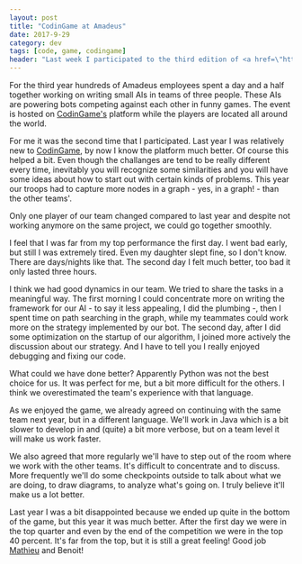 ```yaml
---
layout: post
title: "CodinGame at Amadeus"
date: 2017-9-29
category: dev
tags: [code, game, codingame]
header: "Last week I participated to the third edition of <a href=\"https://www.facebook.com/AmadeusNice/posts/1748373135195938\">Unleash the Geek</a> in <a href=\"https://twitter.com/AmadeusITGroup\">Amadeus</a>. What is Unleash the Geek you might ask if you're outside of Amadeus. Read on and you'll know!"
---
```

For the third year hundreds of Amadeus employees spent a day and a half together working on writing small AIs in teams of three people. These AIs are powering bots competing against each other in funny games. The event is hosted on [CodinGame's](https://twitter.com/CodinGame) platform while the players are located all around the world.

For me it was the second time that I participated. Last year I was relatively new to [CodinGame](https://www.codingame.com/home), by now I know the platform much better. Of course this helped a bit. Even though the challanges are tend to be really different every time, inevitably you will recognize some similarities and you will have some ideas about how to start out with certain kinds of problems. This year our troops had to capture more nodes in a graph - yes, in a graph! - than the other teams'.

Only one player of our team changed compared to last year and despite not working anymore on the same project, we could go together smoothly.

I feel that I was far from my top performance the first day. I went bad early, but still I was extremely tired. Even my daughter slept fine, so I don't know. There are days/nights like that. The second day I felt much better, too bad it only lasted three hours.

I think we had good dynamics in our team. We tried to share the tasks in a meaningful way. The first morning I could concentrate more on writing the framework for our AI - to say it less appealing, I did the plumbing -, then I spent time on path searching in the graph, while my teammates could work more on the strategy implemented by our bot. The second day, after I did some optimization on the startup of our algorithm, I joined more actively the discussion about our strategy. And I have to tell you I really enjoyed debugging and fixing our code.

What could we have done better? Apparently Python was not the best choice for us. It was perfect for me, but a bit more difficult for the others. I think we overestimated the team's experience with that language.

As we enjoyed the game, we already agreed on continuing with the same team next year, but in a different language. We'll work in Java which is a bit slower to develop in and (quite) a bit more verbose, but on a team level it will make us work faster.

We also agreed that more regularly we'll have to step out of the room where we work with the other teams. It's difficult to concentrate and to discuss. More frequently we'll do some checkpoints outside to talk about what we are doing, to draw diagrams, to analyze what's going on. I truly believe it'll make us a lot better.

Last year I was a bit disappointed because we ended up quite in the bottom of the game, but this year it was much better. After the first day we were in the top quarter and even by the end of the competition we were in the top 40 percent. It's far from the top, but it is still a great feeling! Good job [Mathieu](https://twitter.com/Math_allain) and Benoit!

